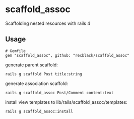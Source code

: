scaffold_assoc
==============

Scaffolding nested resources with rails 4


Usage
-----

```
# Gemfile
gem "scaffold_assoc", github: "rexblack/scaffold_assoc"
```

generate parent scaffold:
```
rails g scaffold Post title:string
```

generate association scaffold:
```
rails g scaffold_assoc Post/Comment content:text
```

install view templates to lib/rails/scaffold_assoc/templates:
```
rails g scaffold_assoc:install
```
